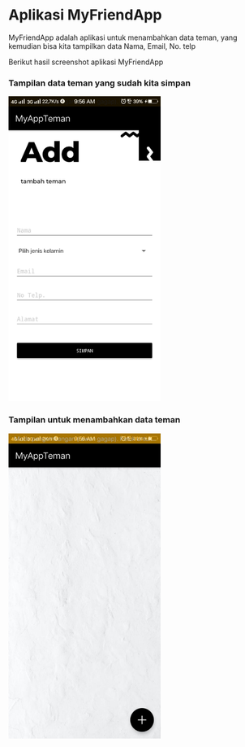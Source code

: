 <h1>Aplikasi MyFriendApp</h1>
MyFriendApp adalah aplikasi untuk menambahkan data teman, yang kemudian bisa kita tampilkan data Nama, Email, No. telp

Berikut hasil screenshot aplikasi MyFriendApp

<h3>Tampilan data teman yang sudah kita simpan</h3>
<img src="1.jpg" height="600px" width="300px">

<h3>Tampilan untuk menambahkan data teman</h3>
<img src="2.jpg" height="600px" width="300px">

